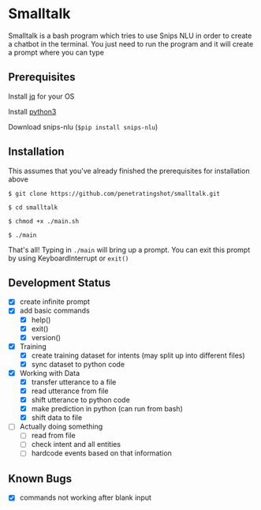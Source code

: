 # Smalltalk

Smalltalk is a bash program which tries to use Snips NLU in order to create a chatbot in the terminal. You just need to run the program and it will create a prompt where you can type

## Prerequisites

Install [jq](https://stedolan.github.io/jq/download/) for your OS

Install [python3](https://python.org)

Download snips-nlu (`$pip install snips-nlu`)

## Installation

This assumes that you've already finished the prerequisites for installation above

`$ git clone https://github.com/penetratingshot/smalltalk.git`

`$ cd smalltalk`

`$ chmod +x ./main.sh`

`$ ./main`

That's all! Typing in `./main` will bring up a prompt. You can exit this prompt by using KeyboardInterrupt or `exit()`

## Development Status

- [x] create infinite prompt
- [x] add basic commands
    - [x] help()
    - [x] exit()
    - [x] version()
- [x] Training
    - [x] create training dataset for intents (may split up into different files)
    - [x] sync dataset to python code
- [x] Working with Data
    - [x] transfer utterance to a file
    - [x] read utterance from file
    - [x] shift utterance to python code
    - [x] make prediction in python (can run from bash)
    - [x] shift data to file
- [ ] Actually doing something
    - [ ] read from file
    - [ ] check intent and all entities
    - [ ] hardcode events based on that information

## Known Bugs
- [x] commands not working after blank input